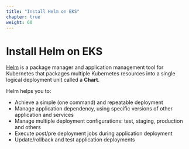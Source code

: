 ```yaml
---
title: "Install Helm on EKS"
chapter: true
weight: 60
---
```


# Install Helm on EKS

[Helm](https://helm.sh/) is a package manager and application management tool
for Kubernetes that packages multiple Kubernetes resources into a single logical
deployment unit called a **Chart**.

Helm helps you to:

- Achieve a simple (one command) and repeatable deployment
- Manage application dependency, using specific versions of other application and services
- Manage multiple deployment configurations: test, staging, production and others
- Execute post/pre deployment jobs during application deployment
- Update/rollback and test application deployments
